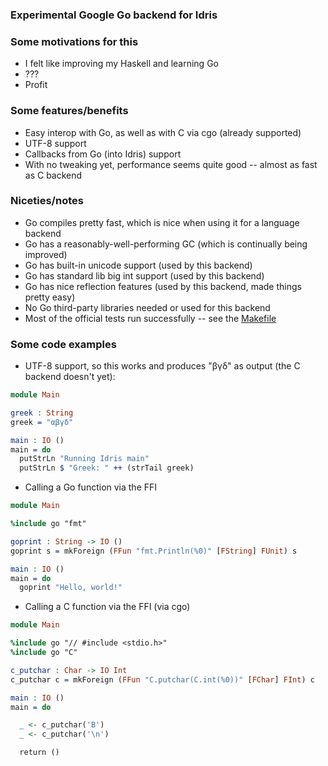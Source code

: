 ### Experimental Google Go backend for Idris

### Some motivations for this
* I felt like improving my Haskell and learning Go
* ???
* Profit

### Some features/benefits
* Easy interop with Go, as well as with C via cgo (already supported)
* UTF-8 support
* Callbacks from Go (into Idris) support
* With no tweaking yet, performance seems quite good -- almost as fast as C backend

### Niceties/notes
* Go compiles pretty fast, which is nice when using it for a language backend
* Go has a reasonably-well-performing GC (which is continually being improved)
* Go has built-in unicode support (used by this backend)
* Go has standard lib big int support (used by this backend)
* Go has nice reflection features (used by this backend, made things pretty easy)
* No Go third-party libraries needed or used for this backend
* Most of the official tests run successfully -- see the [Makefile](https://github.com/andyarvanitis/idris-golang/blob/master/Makefile)

### Some code examples
* UTF-8 support, so this works and produces "βγδ" as output (the C backend doesn't yet):
```Idris
module Main

greek : String
greek = "αβγδ"

main : IO ()
main = do
  putStrLn "Running Idris main"
  putStrLn $ "Greek: " ++ (strTail greek)
```

* Calling a Go function via the FFI
```Idris
module Main

%include go "fmt"

goprint : String -> IO ()
goprint s = mkForeign (FFun "fmt.Println(%0)" [FString] FUnit) s

main : IO ()
main = do
  goprint "Hello, world!"
```

* Calling a C function via the FFI (via cgo)
```Idris
module Main

%include go "// #include <stdio.h>"
%include go "C"

c_putchar : Char -> IO Int
c_putchar c = mkForeign (FFun "C.putchar(C.int(%0))" [FChar] FInt) c

main : IO ()
main = do

  _ <- c_putchar('B')
  _ <- c_putchar('\n')

  return ()
